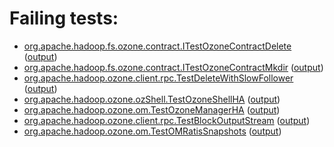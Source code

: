 # Failing tests: 

 * [org.apache.hadoop.fs.ozone.contract.ITestOzoneContractDelete](hadoop-ozone/ozonefs/org.apache.hadoop.fs.ozone.contract.ITestOzoneContractDelete.txt) ([output](hadoop-ozone/ozonefs/org.apache.hadoop.fs.ozone.contract.ITestOzoneContractDelete-output.txt))
 * [org.apache.hadoop.fs.ozone.contract.ITestOzoneContractMkdir](hadoop-ozone/ozonefs/org.apache.hadoop.fs.ozone.contract.ITestOzoneContractMkdir.txt) ([output](hadoop-ozone/ozonefs/org.apache.hadoop.fs.ozone.contract.ITestOzoneContractMkdir-output.txt))
 * [org.apache.hadoop.ozone.client.rpc.TestDeleteWithSlowFollower](hadoop-ozone/integration-test/org.apache.hadoop.ozone.client.rpc.TestDeleteWithSlowFollower.txt) ([output](hadoop-ozone/integration-test/org.apache.hadoop.ozone.client.rpc.TestDeleteWithSlowFollower-output.txt))
 * [org.apache.hadoop.ozone.ozShell.TestOzoneShellHA](hadoop-ozone/integration-test/org.apache.hadoop.ozone.ozShell.TestOzoneShellHA.txt) ([output](hadoop-ozone/integration-test/org.apache.hadoop.ozone.ozShell.TestOzoneShellHA-output.txt))
 * [org.apache.hadoop.ozone.om.TestOzoneManagerHA](hadoop-ozone/integration-test/org.apache.hadoop.ozone.om.TestOzoneManagerHA.txt) ([output](hadoop-ozone/integration-test/org.apache.hadoop.ozone.om.TestOzoneManagerHA-output.txt))
 * [org.apache.hadoop.ozone.client.rpc.TestBlockOutputStream](hadoop-ozone/integration-test/org.apache.hadoop.ozone.client.rpc.TestBlockOutputStream.txt) ([output](hadoop-ozone/integration-test/org.apache.hadoop.ozone.client.rpc.TestBlockOutputStream-output.txt))
 * [org.apache.hadoop.ozone.om.TestOMRatisSnapshots](hadoop-ozone/integration-test/org.apache.hadoop.ozone.om.TestOMRatisSnapshots.txt) ([output](hadoop-ozone/integration-test/org.apache.hadoop.ozone.om.TestOMRatisSnapshots-output.txt))
